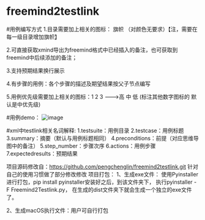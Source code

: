 # freemind2testlink

#用例编写方式
1.目录需要加上相关的图标： 旗帜 （对颜色无要求）【注，需要在每一级目录增加旗帜】

2.可直接获取xmind导出为freemind格式中已经插入的备注，也可获取到freemind中后续添加的备注；

3.支持预期结果换行展示

4.有步骤的用例：各个步骤的描述及期望结果按父子节点编写

5.用例优先级需要加上相关的图标：1 2 3 --->高 中 低 (标注其他数字图标的 默认是中优先级)

#用例demo：
![image](https://user-images.githubusercontent.com/23491399/216909061-9f6419a1-be18-44d5-86d5-fb438f873cbb.png)


#xml中testlink相关名词解释:
1.testsuite：用例目录
2.testcase：用例标题
3.summary：摘要（默认与用例标题相同）
4.preconditions：前提（对应思维导图中的备注）
5.step_number：步骤次序
6.actions：用例步骤
7.expectedresults：预期结果


项目源码修改自：https://github.com/pengchenglin/freemind2testlink.git
针对自己的使用习惯做了部分修改修改
项目打包：
1、生成exe文件：
使用Pyinstaller进行打包，pip install pyinstaller安装好之后，到该文件夹下，
执行pyinstaller -F Freemind2Testlink.py，
在生成的dist文件夹下就会生成一个独立的exe文件了。

2、生成macOS执行文件：用户可自行打包
